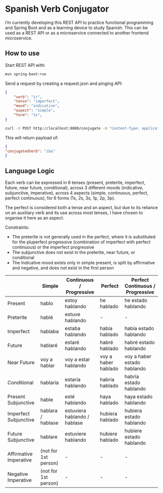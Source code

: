 # Spanish Verb Conjugator

I’m currently developing this REST API to practice functional programming and Spring Boot and as a learning device to study Spanish. This can be used as a REST API or as a microservice connected to another frontend microservice.

## How to use

Start REST API with:

```bash
mvn spring-boot:run
```

Send a request by creating a request.json and pinging API:

```json
{
    "verb": "ir",
    "tense": "imperfect",
    "mood": "indicative",
    "aspect": "simple",
    "form": "1s",
}
```

```bash
curl -X POST http://localhost:8080/conjugate -H "Content-Type: application/json" -d @request.json
```

This will return payload of:

```json
{
"conjugatedVerb": "iba"
}
```

## Language Logic

Each verb can be expressed in 6 tenses (present, preterite, imperfect, future, near future, conditional), across 3 different moods (indicative, subjunctive, imperative), across 4 aspects (simple, continuous, perfect, perfect continuous), for 6 forms (1s, 2s, 3s, 1p, 2p, 3p). 

The perfect is considered both a tense and an aspect, but due to its reliance on an auxiliary verb and its use across most tenses, I have chosen to organise it here as an aspect.

Constraints:

- The preterite is not generally used in the perfect, where it is substituted for the pluperfect progressive (combination of imperfect with perfect continuous) or the imperfect progressive
- The subjunctive does not exist in the preterite, near future, or conditional
- The Indicative mood exists only in simple present, is split by affirmative and negative, and does not exist in the first person

|  | Simple | Continuous / Progressive | Perfect | Perfect Continuous / Progressive |
| --- | --- | --- | --- | --- |
| Present | hablo | estoy hablando | he hablado | he estado hablando |
| Preterite | hablé | estuve hablando | - | - |
| Imperfect | hablaba | estaba hablando | había hablado | había estado hablando |
| Future | hablaré | estaré hablando | habré hablado | habré estado hablando |
| Near Future | voy a hablar | voy a estar hablando  | voy a haber hablado | voy a haber estado hablando |
| Conditional | hablaría | estaría hablando | habría hablado | habría estado hablando |
| Present Subjunctive | hable | esté hablando | haya hablado | haya estado hablando |
| Imperfect Subjunctive | hablara / hablase | estuviera hablando / hablase | hubiera hablado | hubiera estado hablando |
| Future Subjunctive | hablare | estuviere hablando | hubiere hablado | hubiere estado hablando |
| Affirmative Imperative | (not for 1st person) | - | - | - |
| Negative Imperative | (not for 1st person) | - | - | - |
